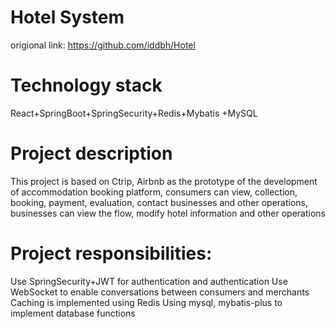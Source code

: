 # Hotel System
origional link: https://github.com/iddbh/Hotel

# Technology stack 
React+SpringBoot+SpringSecurity+Redis+Mybatis +MySQL
# Project description
This project is based on Ctrip, Airbnb as the prototype of the development of accommodation booking platform, consumers can view, collection, booking, payment, evaluation, contact businesses and other operations, businesses can view the flow, modify hotel information and other operations

# Project responsibilities:
Use SpringSecurity+JWT for authentication and authentication
Use WebSocket to enable conversations between consumers and merchants
Caching is implemented using Redis
Using mysql, mybatis-plus to implement database functions
